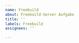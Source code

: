 ```yaml
---
name: Freebuild
about: Freebuild-Server Aufgabe
title: ''
labels: Freebuild
assignees: ''

---
```



